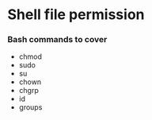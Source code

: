 # Shell file permission


### Bash commands to cover
-	chmod
-	sudo
-	su
-	chown
-	chgrp
-	id
-	groups


